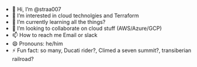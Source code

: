 - 👋 Hi, I’m @straa007
- 👀 I’m interested in cloud technolgies and Terraform
- 🌱 I’m currently learning all the things?
- 💞️ I’m looking to collaborate on cloud stuff (AWS/Azure/GCP)
- 📫 How to reach me Email or slack
- 😄 Pronouns: he/him
- ⚡ Fun fact: so many, Ducati rider?, Climed a seven summit?, transiberian railroad?

<!---
straa007/straa007 is a ✨ special ✨ repository because its `README.md` (this file) appears on your GitHub profile.
You can click the Preview link to take a look at your changes.
--->
